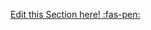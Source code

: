 <!-- DO NOT DELETE THIS LINK --> 
[Edit this Section here! :fas-pen:](https://github.com/nus-cs-2030/ay1920-s2/edit/master/contents/textbook/lecture07/localClassVariableCapture/exaplanation.md)
<!-- DO NOT DELETE THIS LINK --> 